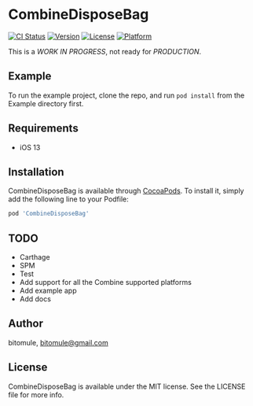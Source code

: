 # CombineDisposeBag

[![CI Status](https://img.shields.io/travis/bitomule/CombineDisposeBag.svg?style=flat)](https://travis-ci.org/bitomule/CombineDisposeBag)
[![Version](https://img.shields.io/cocoapods/v/CombineDisposeBag.svg?style=flat)](https://cocoapods.org/pods/CombineDisposeBag)
[![License](https://img.shields.io/cocoapods/l/CombineDisposeBag.svg?style=flat)](https://cocoapods.org/pods/CombineDisposeBag)
[![Platform](https://img.shields.io/cocoapods/p/CombineDisposeBag.svg?style=flat)](https://cocoapods.org/pods/CombineDisposeBag)

This is a *WORK IN PROGRESS*, not ready for *PRODUCTION*.

## Example

To run the example project, clone the repo, and run `pod install` from the Example directory first.

## Requirements

* iOS 13

## Installation

CombineDisposeBag is available through [CocoaPods](https://cocoapods.org). To install
it, simply add the following line to your Podfile:

```ruby
pod 'CombineDisposeBag'
```

## TODO

* Carthage
* SPM
* Test
* Add support for all the Combine supported platforms
* Add example app
* Add docs

## Author

bitomule, bitomule@gmail.com

## License

CombineDisposeBag is available under the MIT license. See the LICENSE file for more info.
